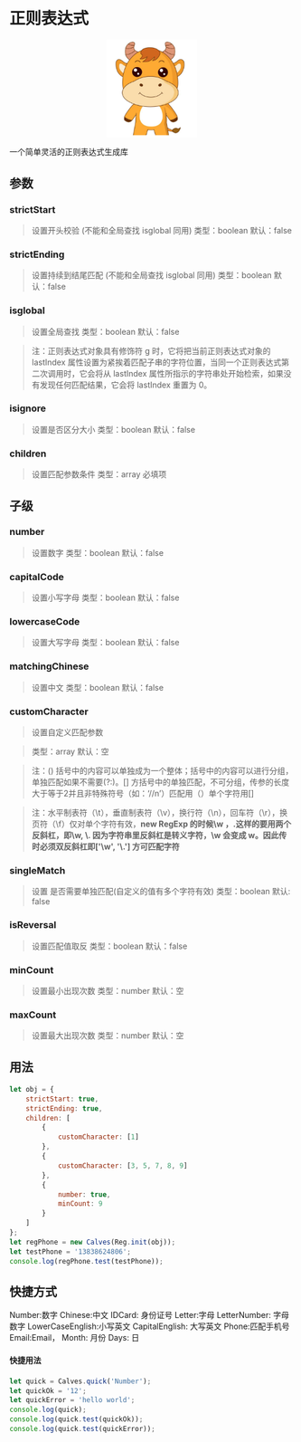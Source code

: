 # 正则表达式

<div align=center>
<img src="./Image/logo.png" width="160px" align="center"  />
</div>

一个简单灵活的正则表达式生成库

## 参数

### strictStart

> 设置开头校验 (不能和全局查找 isglobal 同用)
> 类型：boolean
> 默认：false

### strictEnding

> 设置持续到结尾匹配 (不能和全局查找 isglobal 同用)
> 类型：boolean
> 默认：false

### isglobal

> 设置全局查找
> 类型：boolean
> 默认：false

> 注：正则表达式对象具有修饰符 g 时，它将把当前正则表达式对象的 lastIndex 属性设置为紧挨着匹配子串的字符位置，当同一个正则表达式第二次调用时，它会将从 lastIndex 属性所指示的字符串处开始检索，如果没有发现任何匹配结果，它会将 lastIndex 重置为 0。

### isignore

> 设置是否区分大小
> 类型：boolean
> 默认：false

### children

> 设置匹配参数条件
> 类型：array
> 必填项

## 子级

### number

> 设置数字
> 类型：boolean
> 默认：false

### capitalCode

> 设置小写字母
> 类型：boolean
> 默认：false

### lowercaseCode

> 设置大写字母
> 类型：boolean
> 默认：false

### matchingChinese

> 设置中文
> 类型：boolean
> 默认：false

### customCharacter

> 设置自定义匹配参数


> 类型：array
> 默认：空

>注：() 括号中的内容可以单独成为一个整体；括号中的内容可以进行分组，单独匹配如果不需要(?:)。[] 方括号中的单独匹配，不可分组，传参的长度大于等于2并且非特殊符号（如：‘//n’）匹配用（）单个字符用[] 

>注：水平制表符（\t），垂直制表符（\v），换行符（\n），回车符（\r），换页符（\f）仅对单个字符有效，**new RegExp 的时候\w ，\.这样的要用两个反斜杠，即\\w, \\. 因为字符串里反斜杠是转义字符，\w 会变成 w。因此传时必须双反斜杠即['\\w', '\\.'] 方可匹配字符**

### singleMatch

> 设置 是否需要单独匹配(自定义的值有多个字符有效)
> 类型：boolean
> 默认: false

### isReversal

> 设置匹配值取反
> 类型：boolean
> 默认：false

### minCount

> 设置最小出现次数
> 类型：number
> 默认：空

### maxCount

> 设置最大出现次数
> 类型：number
> 默认：空

## 用法

```javascript
let obj = {
    strictStart: true,
    strictEnding: true,
    children: [
        {
            customCharacter: [1]
        },
        {
            customCharacter: [3, 5, 7, 8, 9]
        },
        {
            number: true,
            minCount: 9
        }
    ]
};
let regPhone = new Calves(Reg.init(obj));
let testPhone = '13838624806';
console.log(regPhone.test(testPhone));
```

## 快捷方式

Number:数字
Chinese:中文
IDCard: 身份证号
Letter:字母
LetterNumber: 字母数字
LowerCaseEnglish:小写英文
CapitalEnglish: 大写英文
Phone:匹配手机号
Email:Email，
Month: 月份
Days: 日

#### 快捷用法

```javascript
let quick = Calves.quick('Number');
let quickOk = '12';
let quickError = 'hello world';
console.log(quick);
console.log(quick.test(quickOk));
console.log(quick.test(quickError));
```
